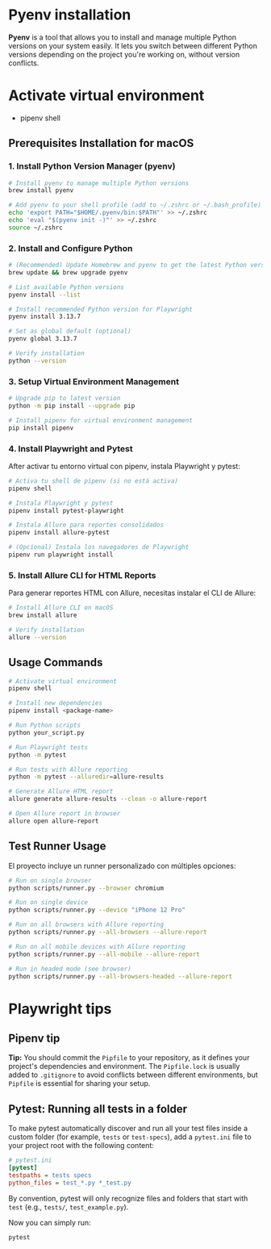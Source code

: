 # Pyenv installation

**Pyenv** is a tool that allows you to install and manage multiple Python versions on your system easily. It lets you switch between different Python versions depending on the project you're working on, without version conflicts.

# Activate virtual environment
 - pipenv shell

## Prerequisites Installation for macOS

### 1. Install Python Version Manager (pyenv)
```sh
# Install pyenv to manage multiple Python versions
brew install pyenv

# Add pyenv to your shell profile (add to ~/.zshrc or ~/.bash_profile)
echo 'export PATH="$HOME/.pyenv/bin:$PATH"' >> ~/.zshrc
echo 'eval "$(pyenv init -)"' >> ~/.zshrc
source ~/.zshrc
```

### 2. Install and Configure Python
```sh
# (Recommended) Update Homebrew and pyenv to get the latest Python versions
brew update && brew upgrade pyenv

# List available Python versions
pyenv install --list

# Install recommended Python version for Playwright
pyenv install 3.13.7

# Set as global default (optional)
pyenv global 3.13.7

# Verify installation
python --version
```

### 3. Setup Virtual Environment Management
```sh
# Upgrade pip to latest version
python -m pip install --upgrade pip

# Install pipenv for virtual environment management
pip install pipenv
```

### 4. Install Playwright and Pytest
After activar tu entorno virtual con pipenv, instala Playwright y pytest:
```sh
# Activa tu shell de pipenv (si no está activa)
pipenv shell

# Instala Playwright y pytest
pipenv install pytest-playwright

# Instala Allure para reportes consolidados
pipenv install allure-pytest

# (Opcional) Instala los navegadores de Playwright
pipenv run playwright install
```

### 5. Install Allure CLI for HTML Reports
Para generar reportes HTML con Allure, necesitas instalar el CLI de Allure:
```sh
# Install Allure CLI on macOS
brew install allure

# Verify installation
allure --version
```
## Usage Commands
```sh
# Activate virtual environment
pipenv shell

# Install new dependencies
pipenv install <package-name>

# Run Python scripts
python your_script.py

# Run Playwright tests
python -m pytest

# Run tests with Allure reporting
python -m pytest --alluredir=allure-results

# Generate Allure HTML report
allure generate allure-results --clean -o allure-report

# Open Allure report in browser
allure open allure-report
```

## Test Runner Usage
El proyecto incluye un runner personalizado con múltiples opciones:

```sh
# Run on single browser
python scripts/runner.py --browser chromium

# Run on single device
python scripts/runner.py --device "iPhone 12 Pro"

# Run on all browsers with Allure reporting
python scripts/runner.py --all-browsers --allure-report

# Run on all mobile devices with Allure reporting
python scripts/runner.py --all-mobile --allure-report

# Run in headed mode (see browser)
python scripts/runner.py --all-browsers-headed --allure-report
```

# Playwright tips

## Pipenv tip

**Tip:** You should commit the `Pipfile` to your repository, as it defines your project's dependencies and environment. The `Pipfile.lock` is usually added to `.gitignore` to avoid conflicts between different environments, but `Pipfile` is essential for sharing your setup.

## Pytest: Running all tests in a folder

To make pytest automatically discover and run all your test files inside a custom folder (for example, `tests` or `test-specs`), add a `pytest.ini` file to your project root with the following content:

```ini
# pytest.ini
[pytest]
testpaths = tests specs
python_files = test_*.py *_test.py
```

By convention, pytest will only recognize files and folders that start with `test` (e.g., `tests/`, `test_example.py`).

Now you can simply run:

```sh
pytest
```